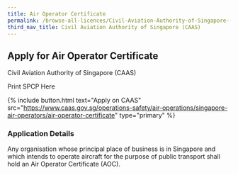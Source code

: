 ```yaml
---
title: Air Operator Certificate
permalink: /browse-all-licences/Civil-Aviation-Authority-of-Singapore-(CAAS)/Air-Operator-Certificate
third_nav_title: Civil Aviation Authority of Singapore (CAAS)
---
```


## Apply for Air Operator Certificate

Civil Aviation Authority of Singapore (CAAS)

Print SPCP Here


{% include button.html text="Apply on CAAS" src="https://www.caas.gov.sg/operations-safety/air-operations/singapore-air-operators/air-operator-certificate" type="primary" %}

### Application Details

<p>Any organisation whose principal place of business is in Singapore and which intends to operate aircraft for the purpose of public transport shall hold an Air Operator Certificate (AOC).</p>

